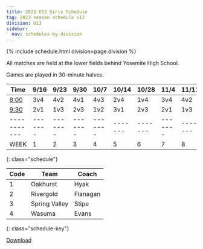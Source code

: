 ```yaml
---
title: 2023 U12 Girls Schedule
tag: 2023-season schedule u12
division: U13
sidebar:
  nav: schedules-by-division
---
```


{% include schedule.html division=page.division %}

All matches are held at the lower fields behind Yosemite High School.

Games are played in 30-minute halves.

| Time      | 9/16  | 9/23  | 9/30  | 10/7  | 10/14 | 10/28 | 11/4  | 11/11 | 11/18
|-----------|-------|-------|-------|-------|-------|-------|-------|-------|-------
|<u>8:00</u>|3v4|4v2|4v1|4v3|2v4|1v4|3v4|4v2|4v1
|<u>9:30</u>|2v1|1v3|2v3|1v2|3v1|2v3|2v1|1v3|3v2
|-----------|-------|-------|-------|-------|-------|-------|-------|-------|-------
| WEEK      | 1     | 2     | 3     | 4     | 5     | 6     | 7     | 8     | 9
{: class="schedule"}


| Code  | Team          | Coach                         
|-------|---------------|---------------
| 1     | Oakhurst      | Hyak
| 2     | Rivergold     | Flanagan
| 3     | Spring Valley | Stipe
| 4     | Wasuma        | Evans
{: class="schedule-key"}


[Download](/schedules/2023/MAYSL-2023-U12-girls.pdf)
